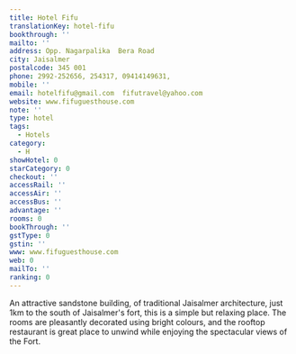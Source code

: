 ```yaml
---
title: Hotel Fifu
translationKey: hotel-fifu
bookthrough: ''
mailto: ''
address: Opp. Nagarpalika  Bera Road
city: Jaisalmer
postalcode: 345 001
phone: 2992-252656, 254317, 09414149631,
mobile: ''
email: hotelfifu@gmail.com  fifutravel@yahoo.com
website: www.fifuguesthouse.com
note: ''
type: hotel
tags:
  - Hotels
category:
  - H
showHotel: 0
starCategory: 0
checkout: ''
accessRail: ''
accessAir: ''
accessBus: ''
advantage: ''
rooms: 0
bookThrough: ''
gstType: 0
gstin: ''
www: www.fifuguesthouse.com
web: 0
mailTo: ''
ranking: 0
---
```







An attractive sandstone building, of traditional Jaisalmer architecture, just 1km to the south of Jaisalmer's fort, this is a simple but relaxing place. The rooms are pleasantly decorated using bright colours, and the rooftop restaurant is great place to unwind while enjoying the spectacular views of the Fort.